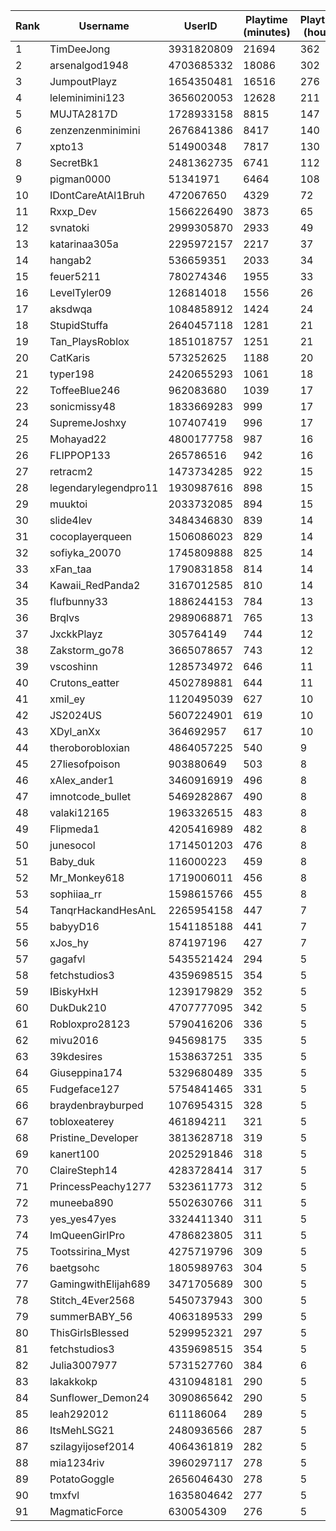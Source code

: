 | Rank | Username             | UserID     | Playtime (minutes) | Playtime (hours) | Prize (Robux) |
|------|----------------------|------------|--------------------|------------------|---------------|
| 1    | TimDeeJong           | 3931820809 | 21694              | 362              | 5000          |
| 2    | arsenalgod1948       | 4703685332 | 18086              | 302              | 1000          |
| 3    | JumpoutPlayz         | 1654350481 | 16516              | 276              | 500           |
| 4    | leleminimini123      | 3656020053 | 12628              | 211              | 100           |
| 5    | MUJTA2817D           | 1728933158 | 8815               | 147              | 100           |
| 6    | zenzenzenminimini    | 2676841386 | 8417               | 140              | 100           |
| 7    | xpto13               | 514900348  | 7817               | 130              | 100           |
| 8    | SecretBk1            | 2481362735 | 6741               | 112              | 100           |
| 9    | pigman0000           | 51341971   | 6464               | 108              | 100           |
| 10   | IDontCareAtAl1Bruh   | 472067650  | 4329               | 72               | 100           |
| 11   | Rxxp_Dev             | 1566226490 | 3873               | 65               | 50            |
| 12   | svnatoki             | 2999305870 | 2933               | 49               | 50            |
| 13   | katarinaa305a        | 2295972157 | 2217               | 37               | 50            |
| 14   | hangab2              | 536659351  | 2033               | 34               | 50            |
| 15   | feuer5211            | 780274346  | 1955               | 33               | 50            |
| 16   | LevelTyler09         | 126814018  | 1556               | 26               | 50            |
| 17   | aksdwqa              | 1084858912 | 1424               | 24               | 50            |
| 18   | StupidStuffa         | 2640457118 | 1281               | 21               | 50            |
| 19   | Tan_PlaysRoblox      | 1851018757 | 1251               | 21               | 50            |
| 20   | CatKaris             | 573252625  | 1188               | 20               | 50            |
| 21   | typer198             | 2420655293 | 1061               | 18               | 50            |
| 22   | ToffeeBlue246        | 962083680  | 1039               | 17               | 50            |
| 23   | sonicmissy48         | 1833669283 | 999                | 17               | 50            |
| 24   | SupremeJoshxy        | 107407419  | 996                | 17               | 50            |
| 25   | Mohayad22            | 4800177758 | 987                | 16               | 50            |
| 26   | FLIPPOP133           | 265786516  | 942                | 16               | 50            |
| 27   | retracm2             | 1473734285 | 922                | 15               | 50            |
| 28   | legendarylegendpro11 | 1930987616 | 898                | 15               | 50            |
| 29   | muuktoi              | 2033732085 | 894                | 15               | 50            |
| 30   | slide4lev            | 3484346830 | 839                | 14               | 50            |
| 31   | cocoplayerqueen      | 1506086023 | 829                | 14               | 50            |
| 32   | sofiyka_20070        | 1745809888 | 825                | 14               | 50            |
| 33   | xFan_taa             | 1790831858 | 814                | 14               | 50            |
| 34   | Kawaii_RedPanda2     | 3167012585 | 810                | 14               | 50            |
| 35   | flufbunny33          | 1886244153 | 784                | 13               | 50            |
| 36   | Brqlvs               | 2989068871 | 765                | 13               | 50            |
| 37   | JxckkPlayz           | 305764149  | 744                | 12               | 50            |
| 38   | Zakstorm_go78        | 3665078657 | 743                | 12               | 50            |
| 39   | vscoshinn            | 1285734972 | 646                | 11               | 50            |
| 40   | Crutons_eatter       | 4502789881 | 644                | 11               | 50            |
| 41   | xmiI_ey              | 1120495039 | 627                | 10               | 50            |
| 42   | JS2024US             | 5607224901 | 619                | 10               | 50            |
| 43   | XDyl_anXx            | 364692957  | 617                | 10               | 50            |
| 44   | theroborobloxian     | 4864057225 | 540                | 9                | 25            |
| 45   | 27liesofpoison       | 903880649  | 503                | 8                | 25            |
| 46   | xAlex_ander1         | 3460916919 | 496                | 8                | 25            |
| 47   | imnotcode_bullet     | 5469282867 | 490                | 8                | 25            |
| 48   | valaki12165          | 1963326515 | 483                | 8                | 25            |
| 49   | Flipmeda1            | 4205416989 | 482                | 8                | 25            |
| 50   | junesocol            | 1714501203 | 476                | 8                | 25            |
| 51   | Baby_duk             | 116000223  | 459                | 8                | 10            |
| 52   | Mr_Monkey618         | 1719006011 | 456                | 8                | 10            |
| 53   | sophiiaa_rr          | 1598615766 | 455                | 8                | 10            |
| 54   | TanqrHackandHesAnL   | 2265954158 | 447                | 7                | 10            |
| 55   | babyyD16             | 1541185188 | 441                | 7                | 10            |
| 56   | xJos_hy              | 874197196  | 427                | 7                | 10            |
| 57   | gagafvl              | 5435521424 | 294                | 5                | 10            |
| 58   | fetchstudios3        | 4359698515 | 354                | 5                | 10            |
| 59   | IBiskyHxH            | 1239179829 | 352                | 5                | 10            |
| 60   | DukDuk210            | 4707777095 | 342                | 5                | 10            |
| 61   | Robloxpro28123       | 5790416206 | 336                | 5                | 10            |
| 62   | mivu2016             | 945698175  | 335                | 5                | 10            |
| 63   | 39kdesires           | 1538637251 | 335                | 5                | 10            |
| 64   | Giuseppina174        | 5329680489 | 335                | 5                | 10            |
| 65   | Fudgeface127         | 5754841465 | 331                | 5                | 10            |
| 66   | braydenbrayburped    | 1076954315 | 328                | 5                | 10            |
| 67   | tobloxeaterey        | 461894211  | 321                | 5                | 10            |
| 68   | Pristine_Developer   | 3813628718 | 319                | 5                | 10            |
| 69   | kanert100            | 2025291846 | 318                | 5                | 10            |
| 70   | ClaireSteph14        | 4283728414 | 317                | 5                | 10            |
| 71   | PrincessPeachy1277   | 5323611773 | 312                | 5                | 10            |
| 72   | muneeba890           | 5502630766 | 311                | 5                | 10            |
| 73   | yes_yes47yes         | 3324411340 | 311                | 5                | 10            |
| 74   | ImQueenGirIPro       | 4786823805 | 311                | 5                | 10            |
| 75   | Tootssirina_Myst     | 4275719796 | 309                | 5                | 10            |
| 76   | baetgsohc            | 1805989763 | 304                | 5                | 10            |
| 77   | GamingwithElijah689  | 3471705689 | 300                | 5                | 10            |
| 78   | Stitch_4Ever2568     | 5450737943 | 300                | 5                | 10            |
| 79   | summerBABY_56        | 4063189533 | 299                | 5                | 10            |
| 80   | ThisGirlsBlessed     | 5299952321 | 297                | 5                | 10            |
| 81   | fetchstudios3        | 4359698515 | 354                | 5                | 10            |
| 82   | Julia3007977         | 5731527760 | 384                | 6                | 10            |
| 83   | lakakkokp            | 4310948181 | 290                | 5                | 10            |
| 84   | Sunflower_Demon24    | 3090865642 | 290                | 5                | 10            |
| 85   | leah292012           | 611186064  | 289                | 5                | 10            |
| 86   | ItsMehLSG21          | 2480936566 | 287                | 5                | 10            |
| 87   | szilagyijosef2014    | 4064361819 | 282                | 5                | 10            |
| 88   | mia1234riv           | 3960297117 | 278                | 5                | 10            |
| 89   | PotatoGoggle         | 2656046430 | 278                | 5                | 10            |
| 90   | tmxfvl               | 1635804642 | 277                | 5                | 10            |
| 91   | MagmaticForce        | 630054309  | 276                | 5                | 10            |
